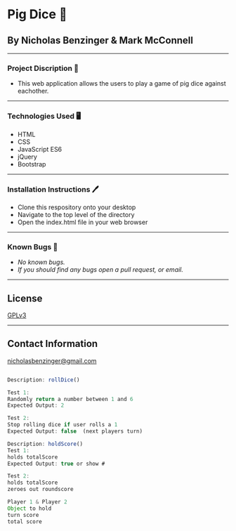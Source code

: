 # Pig Dice 👾

## By Nicholas Benzinger & Mark McConnell
_____________________________

### Project Discription 📖
  * This web application allows the users to play a game of pig dice against eachother. 
  
  _____________________________

### Technologies Used 🖥️

* HTML
* CSS
* JavaScript ES6
* jQuery
* Bootstrap

_______________________________

### Installation Instructions 🖊️

* Clone this respository onto your desktop
* Navigate to the top level of the directory
* Open the index.html file in your web browser
________________________________

### Known Bugs 🐛

* _No known bugs._
* _If you should find any bugs open a pull request, or email._
__________________________________

## License

[GPLv3](https://www.gnu.org/licenses/gpl-3.0.en.html)
__________________________________

## Contact Information
nicholasbenzinger@gmail.com




```javascript

Description: rollDice()

Test 1:
Randomly return a number between 1 and 6
Expected Output: 2

Test 2:
Stop rolling dice if user rolls a 1
Expected Output: false  (next players turn)

Description: holdScore()
Test 1:
holds totalScore
Expected Output: true or show # 

Test 2:
holds totalScore
zeroes out roundscore

Player 1 & Player 2 
Object to hold 
turn score
total score

```